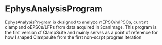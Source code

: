 # EphysAnalysisProgram

EphysAnalysisProgram is designed to analyze mEPSC/mIPSCs, current clamp and oEPSCs/LFPs from data acquired in ScanImage. This program is the first version of ClampSuite and mainly serves as a point of reference for how I shaped Clampsuite from the first non-script program iteration.
